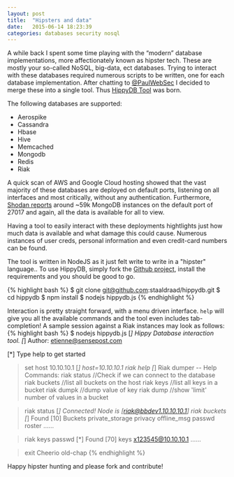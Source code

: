 ```yaml
---
layout: post
title:  "Hipsters and data"
date:   2015-06-14 18:23:39
categories: databases security nosql
---
```

A while back I spent some time playing with the “modern” database implementations, more affectionately known as hipster tech. These are mostly your so-called NoSQL, big-data, ect databases. Trying to interact with these databases required numerous scripts to be written, one for each database implementation.  After chatting to [@PaulWebSec][paultw] I decided to merge these into a single tool. Thus [HippyDB Tool][hippydb] was born.

The following databases are supported:
* Aerospike
* Cassandra
* Hbase
* Hive
* Memcached
* Mongodb
* Redis
* Riak

A quick scan of AWS and Google Cloud hosting showed that the vast majority of these databases are deployed on default ports, listening on all interfaces and most critically, without any authentication. Furthermore, [Shodan reports][shodan] around ~59k MongoDB instances on the default port of 27017 and again, all the data is available for all to view.  

Having a tool to easily interact with these deployments hightlights just how much data is available and what damage this could cause. Numerous instances of user creds, personal information and even credit-card numbers can be found. 

The tool is written in NodeJS as it just felt write to write in a "hipster" language.. 
To use HippyDB, simply fork the [Github project][hippydb], install the requirements and you should be good to go.

{% highlight bash %}
$ git clone git@github.com:staaldraad/hippydb.git
$ cd hippydb
$ npm install
$ nodejs hippydb.js 
{% endhighlight %}

Interaction is pretty straight forward, with a menu driven interface. `help` will give you all the available commands and the tool even includes tab-completion! A sample session against a Riak instances may look as follows:
{% highlight bash %}
$ nodejs hippydb.js
[*] Hippy Database interaction tool.
[*] Author: etienne@sensepost.com

[*] Type help to get started
> set host 10.10.10.1
[*] host=10.10.10.1
> riak help
[*] Riak dumper -- Help
Commands: 
> riak status                       //Check if we can connect to the database
> riak buckets                      //list all buckets on the host
> riak keys  <bucket>               //list all keys in a bucket
> riak dumpk <bucket> <key>         //dump value of key
> riak dump  <bucket>               //show 'limit' number of values in a bucket

> riak status
[*] Connected! Node is [riak@bbdev1.10.10.10.1]
> riak buckets
[*] Found [10] Buckets
private_storage
privacy
offline_msg
passwd
roster
...<snip>...

> riak keys passwd
[*] Found [70] keys
x123545@10.10.10.1
...<snip>...

> exit
Cheerio old-chap
{% endhighlight %}

Happy hipster hunting and please fork and contribute!

[paultw]: https://twitter.com/paulwebsec
[hippydb]:      https://github.com/staaldraad/hippydb
[shodan]:   https://www.shodan.io/search?query=port%3A27017
[jekyll-help]: https://github.com/jekyll/jekyll-help
